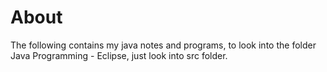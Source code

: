 # About 

The following contains my java notes and programs, to look into the folder Java Programming - Eclipse, just look into src folder.
